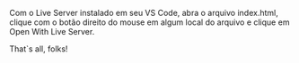 Com o Live Server instalado em seu VS Code,
abra o arquivo index.html,
clique com o botão direito do mouse em algum local do arquivo e
clique em Open With Live Server.


That`s all, folks!
